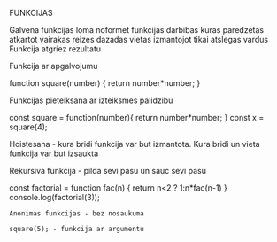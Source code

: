 FUNKCIJAS

Galvena funkcijas loma noformet funkcijas darbibas kuras paredzetas atkartot vairakas reizes dazadas vietas izmantojot tikai atslegas vardus
Funkcija atgriez rezultatu

Funkcija ar apgalvojumu

function square(number) {
return number\*number;
}

Funkcijas pieteiksana ar izteiksmes palidzibu

const square = function(number){
return number\*number;
}
const x = square(4);

Hoistesana - kura bridi funkcija var but izmantota. Kura bridi un vieta funkcija var but izsaukta

Rekursiva funkcija - pilda sevi pasu un sauc sevi pasu

const factorial = function fac(n) {
return n<2 ? 1:n\*fac(n-1)
}
console.log(factorial(3));

    Anonimas funkcijas - bez nosaukuma

    square(5); - funkcija ar argumentu
